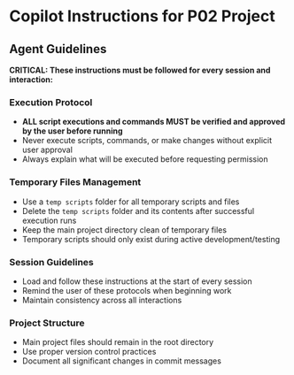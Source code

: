 # Copilot Instructions for P02 Project

## Agent Guidelines

**CRITICAL: These instructions must be followed for every session and interaction:**

### Execution Protocol
- **ALL script executions and commands MUST be verified and approved by the user before running**
- Never execute scripts, commands, or make changes without explicit user approval
- Always explain what will be executed before requesting permission

### Temporary Files Management
- Use a `temp scripts` folder for all temporary scripts and files
- Delete the `temp scripts` folder and its contents after successful execution runs
- Keep the main project directory clean of temporary files
- Temporary scripts should only exist during active development/testing

### Session Guidelines
- Load and follow these instructions at the start of every session
- Remind the user of these protocols when beginning work
- Maintain consistency across all interactions

### Project Structure
- Main project files should remain in the root directory
- Use proper version control practices
- Document all significant changes in commit messages
